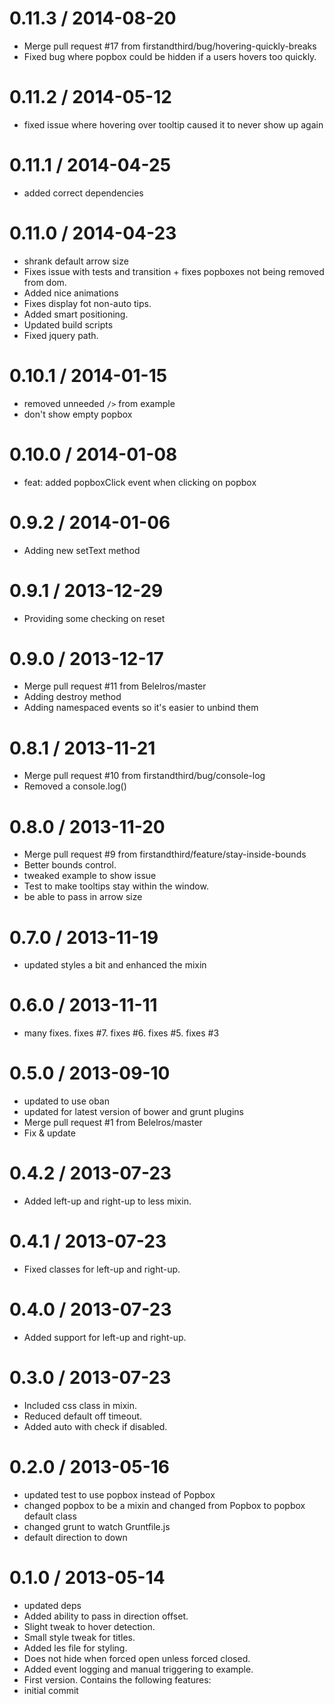 
0.11.3 / 2014-08-20
==================

 * Merge pull request #17 from firstandthird/bug/hovering-quickly-breaks
 * Fixed bug where popbox could be hidden if a users hovers too quickly.

0.11.2 / 2014-05-12 
==================

  * fixed issue where hovering over tooltip caused it to never show up again

0.11.1 / 2014-04-25 
==================

  * added correct dependencies

0.11.0 / 2014-04-23 
==================

  * shrank default arrow size
  * Fixes issue with tests and transition + fixes popboxes not being removed from dom.
  * Added nice animations
  * Fixes display fot non-auto tips.
  * Added smart positioning.
  * Updated build scripts
  * Fixed jquery path.

0.10.1 / 2014-01-15 
==================

  * removed unneeded `/>` from example
  * don't show empty popbox

0.10.0 / 2014-01-08 
==================

  * feat: added popboxClick event when clicking on popbox

0.9.2 / 2014-01-06 
==================

  * Adding new setText method

0.9.1 / 2013-12-29 
==================

  * Providing some checking on reset

0.9.0 / 2013-12-17
==================

 * Merge pull request #11 from Belelros/master
 * Adding destroy method
 * Adding namespaced events so it's easier to unbind them


0.8.1 / 2013-11-21 
==================

 * Merge pull request #10 from firstandthird/bug/console-log
 * Removed a console.log()

0.8.0 / 2013-11-20 
==================

 * Merge pull request #9 from firstandthird/feature/stay-inside-bounds
 * Better bounds control.
 * tweaked example to show issue
 * Test to make tooltips stay within the window.
 * be able to pass in arrow size

0.7.0 / 2013-11-19 
==================

  * updated styles a bit and enhanced the mixin

0.6.0 / 2013-11-11 
==================

  * many fixes.  fixes #7. fixes #6. fixes #5. fixes #3

0.5.0 / 2013-09-10 
==================

  * updated to use oban
  * updated for latest version of bower and grunt plugins
  * Merge pull request #1 from Belelros/master
  * Fix & update

0.4.2 / 2013-07-23 
==================

 * Added left-up and right-up to less mixin.

0.4.1 / 2013-07-23 
==================

 * Fixed classes for left-up and right-up.

0.4.0 / 2013-07-23 
==================

 * Added support for left-up and right-up.

0.3.0 / 2013-07-23 
==================

 * Included css class in mixin.
 * Reduced default off timeout.
 * Added auto with check if disabled.

0.2.0 / 2013-05-16 
==================

  * updated test to use popbox instead of Popbox
  * changed popbox to be a mixin and changed from Popbox to popbox default class
  * changed grunt to watch Gruntfile.js
  * default direction to down

0.1.0 / 2013-05-14 
==================

  * updated deps
  * Added ability to pass in direction offset.
  * Slight tweak to hover detection.
  * Small style tweak for titles.
  * Added les file for styling.
  * Does not hide when forced open unless forced closed.
  * Added event logging and manual triggering to example.
  * First version. Contains the following features:
  * initial commit

